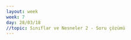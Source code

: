 ```yaml
---
layout: week
week: 7
day: 28/03/18
//topic: Sınıflar ve Nesneler 2 - Soru çözümü
---
```

<!---
[yeni alıştırmalar](../files/bbs515-oop/lecture7/midterm-exercises.pdf)  
[çözümler](../files/bbs515-oop/lecture7/mexercises-answers.pdf)  
[slaytlar](../files/bbs515-oop/lecture7/NYP-Ders7.pdf)  
[kodlar](../files/bbs515-oop/lecture7/Ders7Kodlar.zip)  
[alıştırmalar(derste yaptıklarımız)](../files/bbs515-oop/lecture7/exercises.pdf)   
[çözümler](../files/bbs515-oop/lecture7/exercises-answers.pdf)  
-->